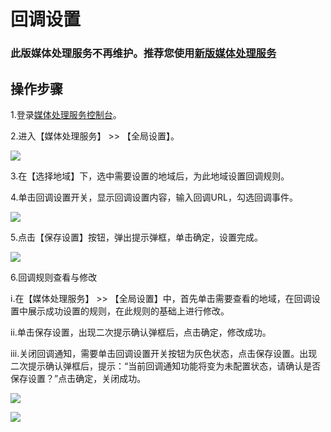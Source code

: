 # 回调设置
### 此版媒体处理服务不再维护。推荐您使用[新版媒体处理服务](https://docs.jdcloud.com/cn/media-processing-service/introduction/product-overview)

## 操作步骤

1.登录[媒体处理服务控制台](https://mps-console.jdcloud.com/)。

2.进入【媒体处理服务】 >> 【全局设置】。

![](https://github.com/jdcloudcom/cn/blob/edit/image/Media-Processing-Service/MPS-009.png)

3.在【选择地域】下，选中需要设置的地域后，为此地域设置回调规则。

4.单击回调设置开关，显示回调设置内容，输入回调URL，勾选回调事件。

![](https://github.com/jdcloudcom/cn/blob/edit/image/Media-Processing-Service/MPS-010.png)

5.点击【保存设置】按钮，弹出提示弹框，单击确定，设置完成。

![](https://github.com/jdcloudcom/cn/blob/edit/image/Media-Processing-Service/MPS-011.png)

6.回调规则查看与修改

  i.在【媒体处理服务】 >> 【全局设置】中，首先单击需要查看的地域，在回调设置中展示成功设置的规则，在此规则的基础上进行修改。

  ii.单击保存设置，出现二次提示确认弹框后，点击确定，修改成功。

  iii.关闭回调通知，需要单击回调设置开关按钮为灰色状态，点击保存设置。出现二次提示确认弹框后，提示：“当前回调通知功能将变为未配置状态，请确认是否保存设置？”点击确定，关闭成功。

![](https://github.com/jdcloudcom/cn/blob/edit/image/Media-Processing-Service/MPS-012.png)

![](https://github.com/jdcloudcom/cn/blob/edit/image/Media-Processing-Service/MPS-013.png)
